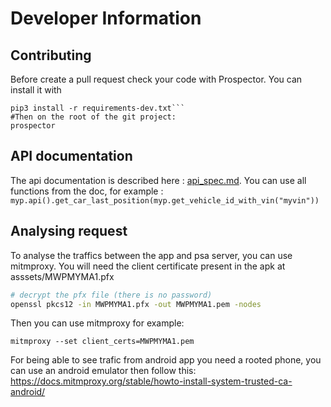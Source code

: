 # Developer Information
## Contributing

Before create a pull request check your code with Prospector.
You can install it with

```
pip3 install -r requirements-dev.txt```
#Then on the root of the git project:
prospector
```
## API documentation
The api documentation is described here : [api_spec.md](api_spec.md).
You can use all functions from the doc, for example :
```myp.api().get_car_last_position(myp.get_vehicle_id_with_vin("myvin"))```
## Analysing request
To analyse the traffics between the app and psa server, you can use mitmproxy.
You will need the client certificate present in the apk at asssets/MWPMYMA1.pfx
```bash
# decrypt the pfx file (there is no password)
openssl pkcs12 -in MWPMYMA1.pfx -out MWPMYMA1.pem -nodes
```
Then you can use mitmproxy for example:

```
mitmproxy --set client_certs=MWPMYMA1.pem
```

For being able to see trafic from android app you need a rooted phone, you can use an android emulator then follow this:
https://docs.mitmproxy.org/stable/howto-install-system-trusted-ca-android/

